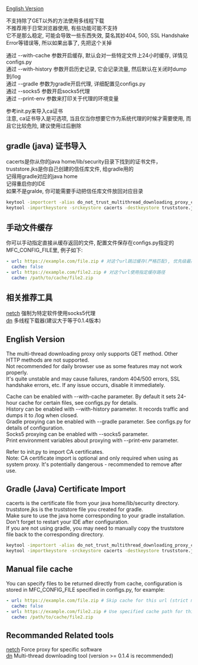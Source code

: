 [English Version](#english-version)

不支持除了GET以外的方法使用多线程下载  
不推荐用于日常浏览器使用, 有些功能可能不支持  
它不是那么稳定, 可能会导致一些东西失效, 莫名其妙404, 500, SSL Handshake Error等错误等, 所以如果出事了, 先把这个关掉  

通过 --with-cache 参数开启缓存, 默认会对一些特定文件上24小时缓存, 详情见configs.py  
通过 --with-history 参数开启历史记录, 它会记录流量, 然后默认在关闭时dump到/log  
通过 --gradle 参数为gradle开启代理, 详细配置见configs.py  
通过 --socks5 参数开启socks5代理  
通过 --print-env 参数来打印关于代理的环境变量  

参考init.py来导入ca证书  
注意, ca证书导入是可选项, 当且仅当你想要它作为系统代理的时候才需要使用, 而且它比较危险, 建议使用过后删除  

## gradle (java) 证书导入

cacerts是你从你的java home/lib/security目录下找到的证书文件，truststore.jks是你自己创建的信任库文件, 给gradle用的  
记得用gradle对应的java home  
记得重启你的IDE  
如果不是gralde, 你可能需要手动把信任库文件放回对应目录

```bash
keytool -importcert -alias do_not_trust_multithread_downloading_proxy_ca -file ca_server.crt -keystore truststore.jks -storepass changeit -noprompt
keytool -importkeystore -srckeystore cacerts -destkeystore truststore.jks -srcstorepass changeit -deststorepass changeit -noprompt
```

## 手动文件缓存

你可以手动指定直接从缓存返回的文件, 配置文件保存在configs.py指定的MFC_CONFIG_FILE里, 例子如下:

```yaml
- url: https://example.com/file.zip # 对这个url跳过缓存(严格匹配), 优先级最高
  cache: false
- url: https://example.com/file2.zip # 对这个url使用指定缓存路径
  cache: /path/to/cache/file2.zip
```

## 相关推荐工具
[netch](https://github.com/netchx/netch) 强制为特定软件使用socks5代理  
[dn](https://github.com/franticxx/dn) 多线程下载器(建议大于等于0.1.4版本)  

<a id="english-version"></a>
## English Version

The multi-thread downloading proxy only supports GET method. Other HTTP methods are not supported.  
Not recommended for daily browser use as some features may not work properly.  
It's quite unstable and may cause failures, random 404/500 errors, SSL handshake errors, etc. If any issue occurs, disable it immediately.  

Cache can be enabled with --with-cache parameter. By default it sets 24-hour cache for certain files, see configs.py for details.  
History can be enabled with --with-history parameter. It records traffic and dumps it to /log when closed.  
Gradle proxying can be enabled with --gradle parameter. See configs.py for details of configuration.  
Socks5 proxying can be enabled with --socks5 parameter.  
Print environment variables about proxying with --print-env parameter.

Refer to init.py to import CA certificates.  
Note: CA certificate import is optional and only required when using as system proxy. It's potentially dangerous - recommended to remove after use.  

## Gradle (Java) Certificate Import

cacerts is the certificate file from your java home/lib/security directory. truststore.jks is the truststore file you created for gradle.  
Make sure to use the java home corresponding to your gradle installation.  
Don't forget to restart your IDE after configuration.  
If you are not using gradle, you may need to manually copy the truststore file back to the corresponding directory.

```bash
keytool -importcert -alias do_not_trust_multithread_downloading_proxy_ca -file ca_server.crt -keystore truststore.jks -storepass changeit -noprompt
keytool -importkeystore -srckeystore cacerts -destkeystore truststore.jks -srcstorepass changeit -deststorepass changeit -noprompt
```

## Manual file cache

You can specify files to be returned directly from cache, configuration is stored in MFC_CONFIG_FILE specified in configs.py, for example:

```yaml
- url: https://example.com/file.zip # Skip cache for this url (strict match), highest priority
  cache: false
- url: https://example.com/file2.zip # Use specified cache path for this url
  cache: /path/to/cache/file2.zip
```

## Recommanded Related tools
[netch](https://github.com/netchx/netch) Force proxy for specific software  
[dn](https://github.com/franticxx/dn) Multi-thread downloading tool (version >= 0.1.4 is recommended)  
